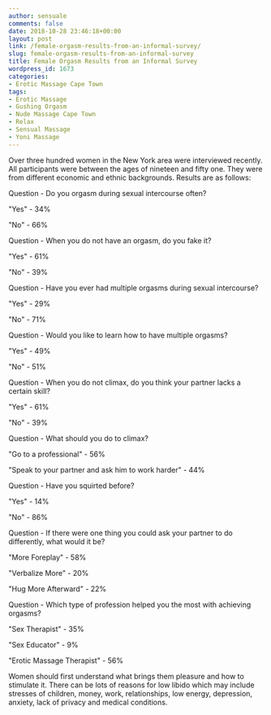 ```yaml
---
author: sensuale
comments: false
date: 2018-10-28 23:46:18+00:00
layout: post
link: /female-orgasm-results-from-an-informal-survey/
slug: female-orgasm-results-from-an-informal-survey
title: Female Orgasm Results from an Informal Survey
wordpress_id: 1673
categories:
- Erotic Massage Cape Town
tags:
- Erotic Massage
- Gushing Orgasm
- Nude Massage Cape Town
- Relax
- Sensual Massage
- Yoni Massage
---
```


Over three hundred women in the New York area were interviewed recently. All participants were between the ages of nineteen and fifty one. They were from different economic and ethnic backgrounds. Results are as follows:

Question - Do you orgasm during sexual intercourse often?

"Yes" - 34%

"No" - 66%

Question - When you do not have an orgasm, do you fake it?

"Yes" - 61%

"No" - 39%

Question - Have you ever had multiple orgasms during sexual intercourse?

"Yes" - 29%

"No" - 71%

Question - Would you like to learn how to have multiple orgasms?

"Yes" - 49%

"No" - 51%

Question - When you do not climax, do you think your partner lacks a certain skill?

"Yes" - 61%

"No" - 39%

Question - What should you do to climax?

"Go to a professional" - 56%

"Speak to your partner and ask him to work harder" - 44%

Question - Have you squirted before?

"Yes" - 14%

"No" - 86%

Question - If there were one thing you could ask your partner to do differently, what would it be?

"More Foreplay" - 58%

"Verbalize More" - 20%

"Hug More Afterward" - 22%

Question - Which type of profession helped you the most with achieving orgasms?

"Sex Therapist" - 35%

"Sex Educator" - 9%

"Erotic Massage Therapist" - 56%

Women should first understand what brings them pleasure and how to stimulate it. There can be lots of reasons for low libido which may include stresses of children, money, work, relationships, low energy, depression, anxiety, lack of privacy and medical conditions.
